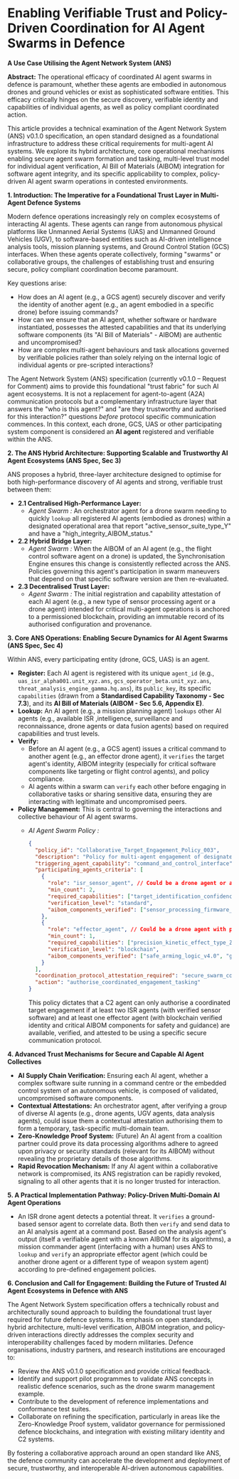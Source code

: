 # Enabling Verifiable Trust and Policy-Driven Coordination for AI Agent Swarms in Defence

**A Use Case Utilising the Agent Network System (ANS)**

**Abstract:**
The operational efficacy of coordinated AI agent swarms in defence is paramount, whether these agents are embodied in autonomous drones and ground vehicles or exist as sophisticated software entities. This efficacy critically hinges on the secure discovery, verifiable identity and capabilities of individual agents, as well as policy compliant coordinated action.

This article provides a technical examination of the Agent Network System (ANS) v0.1.0 specification, an open standard designed as a foundational infrastructure to address these critical requirements for multi-agent AI systems. We explore its hybrid architecture, core operational mechanisms enabling secure agent swarm formation and tasking, multi-level trust model for individual agent verification, AI Bill of Materials (AIBOM) integration for software agent integrity, and its specific applicability to complex, policy-driven AI agent swarm operations in contested environments.

**1. Introduction: The Imperative for a Foundational Trust Layer in Multi-Agent Defence Systems**

Modern defence operations increasingly rely on complex ecosystems of interacting AI agents. These agents can range from autonomous physical platforms like Unmanned Aerial Systems (UAS) and Unmanned Ground Vehicles (UGV), to software-based entities such as AI-driven intelligence analysis tools, mission planning systems, and Ground Control Station (GCS) interfaces. When these agents operate collectively, forming "swarms" or collaborative groups, the challenges of establishing trust and ensuring secure, policy compliant coordination become paramount.

Key questions arise:

* How does an AI agent (e.g., a GCS agent) securely discover and verify the identity of another agent (e.g., an agent embodied in a specific drone) before issuing commands?
* How can we ensure that an AI agent, whether software or hardware instantiated, possesses the attested capabilities and that its underlying software components (its "AI Bill of Materials" - AIBOM) are authentic and uncompromised?
* How are complex multi-agent behaviours and task allocations governed by verifiable policies rather than solely relying on the internal logic of individual agents or pre-scripted interactions?

The Agent Network System (ANS) specification (currently v0.1.0 – Request for Comment) aims to provide this foundational "trust fabric" for such AI agent ecosystems. It is not a replacement for agent-to-agent (A2A) communication protocols but a complementary infrastructure layer that answers the "who is this agent?" and "are they trustworthy and authorised for this interaction?" questions *before* protocol specific communication commences. In this context, each drone, GCS, UAS or other participating system component is considered an **AI agent** registered and verifiable within the ANS.

**2. The ANS Hybrid Architecture: Supporting Scalable and Trustworthy AI Agent Ecosystems (ANS Spec, Sec 3)**

ANS proposes a hybrid, three-layer architecture designed to optimise for both high-performance discovery of AI agents and strong, verifiable trust between them:

* **2.1 Centralised High-Performance Layer:**
  * *Agent Swarm :* An orchestrator agent for a drone swarm needing to quickly `lookup` all registered AI agents (embodied as drones) within a designated operational area that report "active_sensor_suite_type_Y" and have a "high_integrity_AIBOM_status."
* **2.2 Hybrid Bridge Layer:**
  * *Agent Swarm :* When the AIBOM of an AI agent (e.g., the flight control software agent on a drone) is updated, the Synchronisation Engine ensures this change is consistently reflected across the ANS. Policies governing this agent's participation in swarm maneuvers that depend on that specific software version are then re-evaluated.
* **2.3 Decentralised Trust Layer:**
  * *Agent Swarm :* The initial registration and capability attestation of each AI agent (e.g., a new type of sensor processing agent or a drone agent) intended for critical multi-agent operations is anchored to a permissioned blockchain, providing an immutable record of its authorised configuration and provenance.

**3. Core ANS Operations: Enabling Secure Dynamics for AI Agent Swarms (ANS Spec, Sec 4)**

Within ANS, every participating entity (drone, GCS, UAS) is an agent.

* **Register:** Each AI agent is registered with its unique `agent_id` (e.g., `uas_isr_alpha001.unit_xyz.ans`, `gcs_operator_beta.unit_xyz.ans`, `threat_analysis_engine_gamma.hq.ans`), its `public_key`, its specific `capabilities` (drawn from a **Standardised Capability Taxonomy - Sec 7.3**), and its **AI Bill of Materials (AIBOM - Sec 5.6, Appendix E)**.
* **Lookup:** An AI agent (e.g., a mission planning agent) `lookups` other AI agents (e.g., available ISR ,intelligence, surveillance and reconnaissance, drone agents or data fusion agents) based on required capabilities and trust levels.
* **Verify:**
  * Before an AI agent (e.g., a GCS agent) issues a critical command to another agent (e.g., an effector drone agent), it `verifies` the target agent's identity, AIBOM integrity (especially for critical software components like targeting or flight control agents), and policy compliance.
  * AI agents within a swarm can `verify` each other before engaging in collaborative tasks or sharing sensitive data, ensuring they are interacting with legitimate and uncompromised peers.
* **Policy Management:** This is central to governing the interactions and collective behaviour of AI agent swarms.
  * *AI Agent Swarm Policy :*

    ```json
    {
      "policy_id": "Collaborative_Target_Engagement_Policy_003",
      "description": "Policy for multi-agent engagement of designated targets.",
      "triggering_agent_capability": "command_and_control_interface",
      "participating_agents_criteria": [
        {
          "role": "isr_sensor_agent", // Could be a drone agent or a ground sensor agent
          "min_count": 2,
          "required_capabilities": ["target_identification_confidence_high"],
          "verification_level": "standard",
          "aibom_components_verified": ["sensor_processing_firmware_v2.2+"]
        },
        {
          "role": "effector_agent", // Could be a drone agent with payload, or a ground-based effector agent
          "min_count": 1,
          "required_capabilities": ["precision_kinetic_effect_type_Z"],
          "verification_level": "blockchain",
          "aibom_components_verified": ["safe_arming_logic_v4.0", "guidance_software_v3.1_secure"]
        }
      ],
      "coordination_protocol_attestation_required": "secure_swarm_comms_v1",
      "action": "authorise_coordinated_engagement_tasking"
    }
    ```

    This policy dictates that a C2 agent can only authorise a coordinated target engagement if at least two ISR agents (with verified sensor software) and at least one effector agent (with blockchain verified identity and critical AIBOM components for safety and guidance) are available, verified, and attested to be using a specific secure communication protocol.

**4. Advanced Trust Mechanisms for Secure and Capable AI Agent Collectives**

* **AI Supply Chain Verification:** Ensuring each AI agent, whether a complex software suite running in a command centre or the embedded control system of an autonomous vehicle, is composed of validated, uncompromised software components.
* **Contextual Attestations:** An orchestrator agent, after verifying a group of diverse AI agents (e.g., drone agents, UGV agents, data analysis agents), could issue them a contextual attestation authorising them to form a temporary, task-specific multi-domain team.
* **Zero-Knowledge Proof System:** (Future) An AI agent from a coalition partner could prove its data processing algorithms adhere to agreed upon privacy or security standards (relevant for its AIBOM) without revealing the proprietary details of those algorithms.
* **Rapid Revocation Mechanism:** If any AI agent within a collaborative network is compromised, its ANS registration can be rapidly revoked, signaling to all other agents that it is no longer trusted for interaction.

**5. A Practical Implementation Pathway: Policy-Driven Multi-Domain AI Agent Operations**

* An ISR drone agent detects a potential threat. It `verifies` a ground-based sensor agent to correlate data. Both then `verify` and send data to an AI analysis agent at a command post. Based on the analysis agent's output (itself a verifiable agent with a known AIBOM for its algorithms), a mission commander agent (interfacing with a human) uses ANS to `lookup` and `verify` an appropriate effector agent (which could be another drone agent or a different type of weapon system agent) according to pre-defined engagement policies.

**6. Conclusion and Call for Engagement: Building the Future of Trusted AI Agent Ecosystems in Defence with ANS**

The Agent Network System specification offers a technically robust and architecturally sound approach to building the foundational trust layer required for future defence systems. Its emphasis on open standards, hybrid architecture, multi-level verification, AIBOM integration, and policy-driven interactions directly addresses the complex security and interoperability challenges faced by modern militaries.
Defence organisations, industry partners, and research institutions are encouraged to:

* Review the ANS v0.1.0 specification and provide critical feedback.
* Identify and support pilot programmes to validate ANS concepts in realistic defence scenarios, such as the drone swarm management example.
* Contribute to the development of reference implementations and conformance test suites.
* Collaborate on refining the specification, particularly in areas like the Zero-Knowledge Proof system, validator governance for permissioned defence blockchains, and integration with existing military identity and C2 systems.

By fostering a collaborative approach around an open standard like ANS, the defence community can accelerate the development and deployment of secure, trustworthy, and interoperable AI-driven autonomous capabilities.
